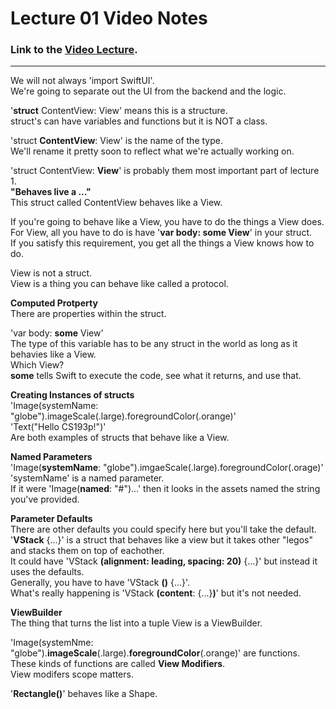 # Lecture 01 Video Notes

### Link to the [Video Lecture](https://www.youtube.com/watch?v=n1qabtjZ_jg).

___

We will not always 'import SwiftUI'.<br>
We're going to separate out the UI from the backend and the logic.

'**struct** ContentView: View' means this is a structure.<br>
struct's can have variables and functions but it is NOT a class.

'struct **ContentView**: View' is the name of the type.<br>
We'll rename it pretty soon to reflect what we're actually working on.

'struct ContentView: **View**' is probably them most important part of lecture 1.<br>
**"Behaves live a ..."**<br>
This struct called ContentView behaves like a View.

If you're going to behave like a View, you have to do the things a View does.<br>
For View, all you have to do is have '**var body: some View**' in your struct.<br>
If you satisfy this requirement, you get all the things a View knows how to do.

View is not a struct.<br>
View is a thing you can behave like called a protocol.

**Computed Protperty**<br>
There are properties within the struct.

'var body: **some** View'<br>
The type of this variable has to be any struct in the world as long as it behavies like a View.<br>
Which View?<br>
**some** tells Swift to execute the code, see what it returns, and use that.

**Creating Instances of structs**<br>
'Image(systemName: "globe").imageScale(.large).foregroundColor(.orange)'<br>
'Text("Hello CS193p!")'<br>
Are both examples of structs that behave like a View.<br>

**Named Parameters**<br>
'Image(**systemName**: "globe").imgaeScale(.large).foregroundColor(.orage)'<br>
'systemName' is a named parameter.<br>
If it were 'Image(**named**: "#")...' then it looks in the assets named the string you've provided.

**Parameter Defaults**<br>
There are other defaults you could specify here but you'll take the default.<br>
'**VStack** {...}' is a struct that behaves like a view but it takes other "legos" and stacks them on top of eachother.<br>
It could have 'VStack **(alignment: leading, spacing: 20)** {...}' but instead it uses the defaults.<br>
Generally, you have to have 'VStack **()** {...}'.<br>
What's really happening is 'VStack **(content**: {...}**)**' but it's not needed.

**ViewBuilder**<br>
The thing that turns the list into a tuple View is a ViewBuilder.

'Image(systemNme: "globe").**imageScale**(.large).**foregroundColor**(.orange)' are functions.<br>
These kinds of functions are called **View Modifiers**.<br>
View modifers scope matters.

'**Rectangle()**' behaves like a Shape.
